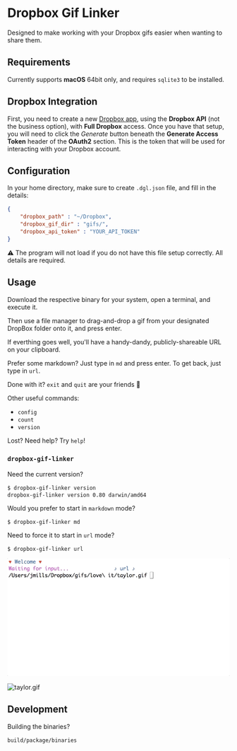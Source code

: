 # Dropbox Gif Linker

Designed to make working with your Dropbox gifs easier when wanting to share them.

## Requirements

Currently supports **macOS** 64bit only, and requires `sqlite3` to be installed.

## Dropbox Integration

First, you need to create a new [Dropbox app][dropbox-new-app], using the **Dropbox API** (not the 
business option), with **Full Dropbox** access. Once you have that setup, you will need to click 
the _Generate_ button beneath the **Generate Access Token** header of the **OAuth2** section. This 
is the token that will be used for interacting with your Dropbox account.

## Configuration

In your home directory, make sure to create `.dgl.json` file, and fill in the details:

```json
{
	"dropbox_path" : "~/Dropbox",
	"dropbox_gif_dir" : "gifs/",
	"dropbox_api_token" : "YOUR_API_TOKEN"
}
```

⚠️ The program will not load if you do not have this file setup correctly. All details are required.

## Usage

Download the respective binary for your system, open a terminal, and execute it.

Then use a file manager to drag-and-drop a gif from your designated DropBox folder onto it, and press enter.

If everthing goes well, you'll have a handy-dandy, publicly-shareable URL on your clipboard.

Prefer some markdown? Just type in `md` and press enter. To get back, just type in `url`.

Done with it? `exit` and `quit` are your friends 💖

Other useful commands:

- `config`
- `count`
- `version`


Lost? Need help? Try `help`!

### `dropbox-gif-linker`

Need the current version?

```
$ dropbox-gif-linker version
dropbox-gif-linker version 0.80 darwin/amd64
```

Would you prefer to start in `markdown` mode?

```
$ dropbox-gif-linker md
```

Need to force it to start in `url` mode?

```
$ dropbox-gif-linker url
```

![listener example](assets/images/listener-example.gif)

![taylor.gif](https://dl.dropboxusercontent.com/s/rhkozj2hwt82bc7/taylor.gif)

## Development

Building the binaries?

```
build/package/binaries
```

[dropbox-new-app]: https://www.dropbox.com/developers/apps
[osxcross]: https://github.com/tpoechtrager/osxcross
